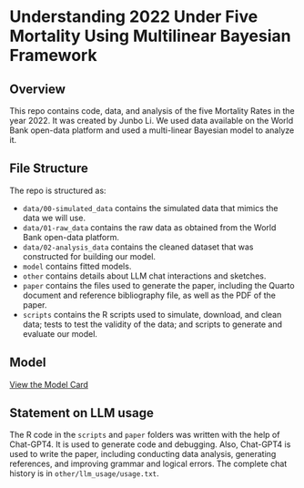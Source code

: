 # Understanding 2022 Under Five Mortality Using Multilinear Bayesian Framework

## Overview

This repo contains code, data, and analysis of the five Mortality Rates in the year 2022. It was created by Junbo Li. We used data available on the World Bank open-data platform and used a multi-linear Bayesian model to analyze it. 


## File Structure

The repo is structured as:

-   `data/00-simulated_data` contains the simulated data that mimics the data we will use.
-   `data/01-raw_data` contains the raw data as obtained from the World Bank open-data platform.
-   `data/02-analysis_data` contains the cleaned dataset that was constructed for building our model.
-   `model` contains fitted models. 
-   `other` contains details about LLM chat interactions and sketches.
-   `paper` contains the files used to generate the paper, including the Quarto document and reference bibliography file, as well as the PDF of the paper. 
-   `scripts` contains the R scripts used to simulate, download, and clean data; tests to test the validity of the data; and scripts to generate and evaluate our model.

## Model

[View the Model Card](modelcard.md)

## Statement on LLM usage

The R code in the `scripts` and `paper` folders was written with the help of Chat-GPT4. It is used to generate code and debugging. Also, Chat-GPT4 is used to write the paper, including conducting data analysis, generating references, and improving grammar and logical errors. The complete chat history is in `other/llm_usage/usage.txt`.

